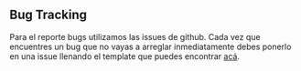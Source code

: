 ## Bug Tracking

Para el reporte bugs utilizamos las issues de github.
Cada vez que encuentres un bug que no vayas a arreglar inmediatamente debes ponerlo en una issue llenando el template que puedes encontrar [acá](https://github.com/educa-labs/super-guia/blob/master/metodologia/issue_template.md).